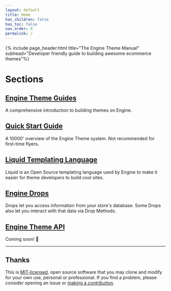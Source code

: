 ```yaml
---
layout: default
title: Home
has_children: false
has_toc: false
nav_order: 0
permalink: /
---
```


[license_url]: https://github.com/enginecommerce/flight_manual/blob/master/LICENSE
[code_of_conduct_link]: /flight_manual/engineering/guides/code-of-conduct.html

{% include page_header.html title="The Engine Theme Manual" subhead="Developer friendly guide to building awesome ecommerce themes"%}

# Sections

## [Engine Theme Guides](/guides)

A comprehensive introduction to building themes on Engine.

## [Quick Start Guide](/quick-start)

A 10000' overview of the Engine Theme system. Not recommended for first-time flyers.

## [Liquid Templating Language](https://shopify.github.io/liquid/)

Liquid is an Open Source templating language used by Engine to make it easier for theme developers to build cool sites.

## [Engine Drops](/drops)

Drops let you access information from your store's database. Some Drops also let you interact with that data via Drop Methods.

## [Engine Theme API]()

Coming soon! 🤗

---

## Thanks

This is [MIT-licensed](license_url), open source software that you may clone and modify for your own use, personal or professional. If you find a problem, please consider opening an issue or [making a contribution][code_of_conduct_link].
